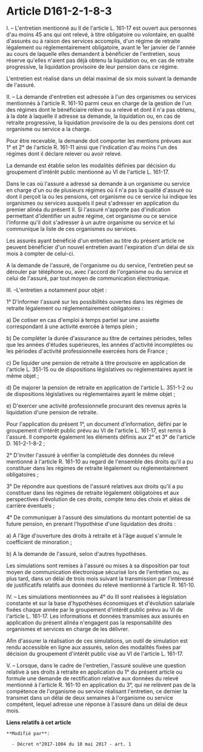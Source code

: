 # Article D161-2-1-8-3

I. – L'entretien mentionné au II de l'article L. 161-17 est ouvert aux personnes d'au moins 45 ans qui ont relevé, à titre
obligatoire ou volontaire, en qualité d'assurés ou à raison des services accomplis, d'un régime de retraite légalement ou
réglementairement obligatoire, avant le 1er janvier de l'année au cours de laquelle elles demandent à bénéficier de
l'entretien, sous réserve qu'elles n'aient pas déjà obtenu la liquidation ou, en cas de retraite progressive, la liquidation
provisoire de leur pension dans ce régime.

L'entretien est réalisé dans un délai maximal de six mois suivant la demande de l'assuré.

II. – La demande d'entretien est adressée à l'un des organismes ou services mentionnés à l'article R. 161-10 parmi ceux en
charge de la gestion de l'un des régimes dont le bénéficiaire relève ou a relevé et dont il n'a pas obtenu, à la date à
laquelle il adresse sa demande, la liquidation ou, en cas de retraite progressive, la liquidation provisoire de la ou des
pensions dont cet organisme ou service a la charge.

Pour être recevable, la demande doit comporter les mentions prévues aux 1° et 2° de l'article R. 161-11 ainsi que
l'indication d'au moins l'un des régimes dont il déclare relever ou avoir relevé.

La demande est établie selon les modalités définies par décision du groupement d'intérêt public mentionné au VI de l'article
L. 161-17.

Dans le cas où l'assuré a adressé sa demande à un organisme ou service en charge d'un ou de plusieurs régimes où il n'a pas
la qualité d'assuré ou dont il perçoit la ou les pensions, cet organisme ou ce service lui indique les organismes ou services
auxquels il peut s'adresser en application du premier alinéa du présent II. Si l'assuré n'apporte pas d'indication permettant
d'identifier un autre régime, cet organisme ou ce service l'informe qu'il doit s'adresser à un autre organisme ou service et
lui communique la liste de ces organismes ou services.

Les assurés ayant bénéficié d'un entretien au titre du présent article ne peuvent bénéficier d'un nouvel entretien avant
l'expiration d'un délai de six mois à compter de celui-ci.

A la demande de l'assuré, de l'organisme ou du service, l'entretien peut se dérouler par téléphone ou, avec l'accord de
l'organisme ou du service et celui de l'assuré, par tout moyen de communication électronique.

III. –L'entretien a notamment pour objet :

1° D'informer l'assuré sur les possibilités ouvertes dans les régimes de retraite légalement ou réglementairement
obligatoires :

a) De cotiser en cas d'emploi à temps partiel sur une assiette correspondant à une activité exercée à temps plein ;

b) De compléter la durée d'assurance au titre de certaines périodes, telles que les années d'études supérieures, les années
d'activité incomplètes ou les périodes d'activité professionnelle exercées hors de France ;

c) De liquider une pension de retraite à titre provisoire en application de l'article L. 351-15 ou de dispositions
législatives ou réglementaires ayant le même objet ;

d) De majorer la pension de retraite en application de l'article L. 351-1-2 ou de dispositions législatives ou réglementaires
ayant le même objet ;

e) D'exercer une activité professionnelle procurant des revenus après la liquidation d'une pension de retraite.

Pour l'application du présent 1°, un document d'information, défini par le groupement d'intérêt public prévu au VI de
l'article L. 161-17, est remis à l'assuré. Il comporte également les éléments définis aux 2° et 3° de l'article D.
161-2-1-8-2 ;

2° D'inviter l'assuré à vérifier la complétude des données du relevé mentionné à l'article R. 161-10 au regard de l'ensemble
des droits qu'il a pu constituer dans les régimes de retraite légalement ou réglementairement obligatoires ;

3° De répondre aux questions de l'assuré relatives aux droits qu'il a pu constituer dans les régimes de retraite légalement
obligatoires et aux perspectives d'évolution de ces droits, compte tenu des choix et aléas de carrière éventuels ;

4° De communiquer à l'assuré des simulations du montant potentiel de sa future pension, en prenant l'hypothèse d'une
liquidation des droits :

a) A l'âge d'ouverture des droits à retraite et à l'âge auquel s'annule le coefficient de minoration ;

b) A la demande de l'assuré, selon d'autres hypothèses.

Les simulations sont remises à l'assuré ou mises à sa disposition par tout moyen de communication électronique sécurisé lors
de l'entretien ou, au plus tard, dans un délai de trois mois suivant la transmission par l'intéressé de justificatifs
relatifs aux données du relevé mentionné à l'article R. 161-10.

IV. – Les simulations mentionnées au 4° du III sont réalisées à législation constante et sur la base d'hypothèses économiques
et d'évolution salariale fixées chaque année par le groupement d'intérêt public prévu au VI de l'article L. 161-17. Les
informations et données transmises aux assurés en application du présent alinéa n'engagent pas la responsabilité des
organismes et services en charge de les délivrer.

Afin d'assurer la réalisation de ces simulations, un outil de simulation est rendu accessible en ligne aux assurés, selon des
modalités fixées par décision du groupement d'intérêt public visé au VI de l'article L. 161-17.

V. – Lorsque, dans le cadre de l'entretien, l'assuré soulève une question relative à ses droits à retraite en application du
1° du présent article ou formule une demande de rectification relative aux données du relevé mentionné à l'article R. 161-10
en application du 3°, qui ne relèvent pas de la compétence de l'organisme ou service réalisant l'entretien, ce dernier la
transmet dans un délai de deux semaines à l'organisme ou service compétent, lequel adresse une réponse à l'assuré dans un
délai de deux mois.

**Liens relatifs à cet article**

	**Modifié par**:

	  - Décret n°2017-1004 du 10 mai 2017 - art. 1
